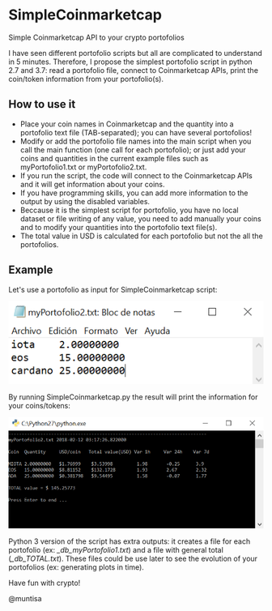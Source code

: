 # SimpleCoinmarketcap
Simple Coinmarketcap API to your crypto portofolios

I have seen different portofolio scripts but all are complicated to understand in 5 minutes. Therefore, I propose the simplest portofolio script in python 2.7 and 3.7: read a portofolio file, connect to Coinmarketcap APIs, print the coin/token information from your portofolio(s).

## How to use it
* Place your coin names in Coinmarketcap and the quantity into a portofolio text file (TAB-separated); you can have several portofolios!
* Modify or add the portofolio file names into the main script when you call the main function (one call for each portofolio); or just add your coins and quantities in the current example files such as myPortofolio1.txt or myPortofolio2.txt.
* If you run the script, the code will connect to the Coinmarketcap APIs and it will get information about your coins.
* If you have programming skills, you can add more information to the output by using the disabled variables.
* Beccause it is the simplest script for portofolio, you have no local dataset or file writing of any value, you need to add manually your coins and to modify your quantities into the portofolio text file(s).
* The total value in USD is calculated for each portofolio but not the all the portofolios.

## Example
Let's use a portofolio as input for SimpleCoinmarketcap script:

![Input](images/portofolio.png)

By running SimpleCoinmarketcap.py the result will print the information for your coins/tokens:

![Output](images/result.png)

Python 3 version of the script has extra outputs: it creates a file for each portofolio (ex: *_db_myPortofolio1.txt*) and a file with general total (*_db_TOTAL.txt*). These files could be use later to see the evolution of your portofolios (ex: generating plots in time).

Have fun with crypto!

@muntisa
